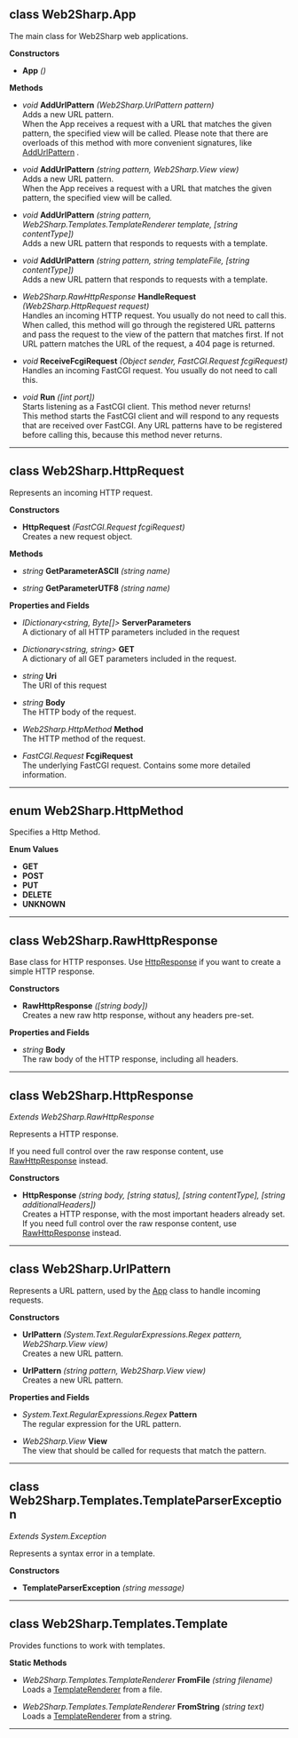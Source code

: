 <a id="Web2Sharp.App"></a>
## class Web2Sharp.App

The main class for Web2Sharp web applications.

**Constructors**

<a id="Web2Sharp.App..ctor"></a>

* **App** *()*  



**Methods**

<a id="Web2Sharp.App.AddUrlPattern(Web2Sharp.UrlPattern)"></a>

* *void* **AddUrlPattern** *(Web2Sharp.UrlPattern pattern)*  
  Adds a new URL pattern.  
  When the App receives a request with a URL that matches the given pattern, the specified view will be called.
Please note that there are overloads of this method with more convenient signatures, like [AddUrlPattern](#Web2Sharp.App.AddUrlPattern(System.String,Web2Sharp.View)) .

<a id="Web2Sharp.App.AddUrlPattern(System.String,Web2Sharp.View)"></a>

* *void* **AddUrlPattern** *(string pattern, Web2Sharp.View view)*  
  Adds a new URL pattern.  
  When the App receives a request with a URL that matches the given pattern, the specified view will be called.

<a id="Web2Sharp.App.AddUrlPattern(System.String,Web2Sharp.Templates.TemplateRenderer,System.String)"></a>

* *void* **AddUrlPattern** *(string pattern, Web2Sharp.Templates.TemplateRenderer template, [string contentType])*  
  Adds a new URL pattern that responds to requests with a template.  

<a id="Web2Sharp.App.AddUrlPattern(System.String,System.String,System.String)"></a>

* *void* **AddUrlPattern** *(string pattern, string templateFile, [string contentType])*  
  Adds a new URL pattern that responds to requests with a template.  

<a id="Web2Sharp.App.HandleRequest(Web2Sharp.HttpRequest)"></a>

* *Web2Sharp.RawHttpResponse* **HandleRequest** *(Web2Sharp.HttpRequest request)*  
  Handles an incoming HTTP request. You usually do not need to call this.  
  When called, this method will go through the registered URL patterns and pass the request to the view of the pattern that matches first.
If not URL pattern matches the URL of the request, a 404 page is returned.

<a id="Web2Sharp.App.ReceiveFcgiRequest(System.Object,FastCGI.Request)"></a>

* *void* **ReceiveFcgiRequest** *(Object sender, FastCGI.Request fcgiRequest)*  
  Handles an incoming FastCGI request. You usually do not need to call this.  

<a id="Web2Sharp.App.Run(System.Int32)"></a>

* *void* **Run** *([int port])*  
  Starts listening as a FastCGI client. This method never returns!  
  This method starts the FastCGI client and will respond to any requests that are received over FastCGI. Any URL patterns have to be registered before calling this, because this method never returns.




---

<a id="Web2Sharp.HttpRequest"></a>
## class Web2Sharp.HttpRequest

Represents an incoming HTTP request.

**Constructors**

<a id="Web2Sharp.HttpRequest..ctor"></a>

* **HttpRequest** *(FastCGI.Request fcgiRequest)*  
  Creates a new request object.  



**Methods**

<a id="Web2Sharp.HttpRequest.GetParameterASCII(System.String)"></a>

* *string* **GetParameterASCII** *(string name)*  

<a id="Web2Sharp.HttpRequest.GetParameterUTF8(System.String)"></a>

* *string* **GetParameterUTF8** *(string name)*  


**Properties and Fields**

<a id="Web2Sharp.HttpRequest.ServerParameters"></a>

* *IDictionary&lt;string, Byte[]&gt;* **ServerParameters**  
  A dictionary of all HTTP parameters included in the request  


<a id="Web2Sharp.HttpRequest.GET"></a>

* *Dictionary&lt;string, string&gt;* **GET**  
  A dictionary of all GET parameters included in the request.  


<a id="Web2Sharp.HttpRequest.Uri"></a>

* *string* **Uri**  
  The URI of this request  


<a id="Web2Sharp.HttpRequest.Body"></a>

* *string* **Body**  
  The HTTP body of the request.  


<a id="Web2Sharp.HttpRequest.Method"></a>

* *Web2Sharp.HttpMethod* **Method**  
  The HTTP method of the request.  



<a id="Web2Sharp.HttpRequest.FcgiRequest"></a>

* *FastCGI.Request* **FcgiRequest**  
  The underlying FastCGI request. Contains some more detailed information.  





---

<a id="Web2Sharp.HttpMethod"></a>
## enum Web2Sharp.HttpMethod

Specifies a Http Method.

**Enum Values**

* **GET**
* **POST**
* **PUT**
* **DELETE**
* **UNKNOWN**


---

<a id="Web2Sharp.RawHttpResponse"></a>
## class Web2Sharp.RawHttpResponse

Base class for HTTP responses. Use [HttpResponse](#Web2Sharp.HttpResponse) if you want to create a simple HTTP response.

**Constructors**

<a id="Web2Sharp.RawHttpResponse..ctor"></a>

* **RawHttpResponse** *([string body])*  
  Creates a new raw http response, without any headers pre-set.  



**Properties and Fields**


<a id="Web2Sharp.RawHttpResponse.Body"></a>

* *string* **Body**  
  The raw body of the HTTP response, including all headers.  





---

<a id="Web2Sharp.HttpResponse"></a>
## class Web2Sharp.HttpResponse
*Extends Web2Sharp.RawHttpResponse*

Represents a HTTP response.

If you need full control over the raw response content, use [RawHttpResponse](#Web2Sharp.RawHttpResponse) instead.

**Constructors**

<a id="Web2Sharp.HttpResponse..ctor"></a>

* **HttpResponse** *(string body, [string status], [string contentType], [string additionalHeaders])*  
  Creates a HTTP response, with the most important headers already set.  
  If you need full control over the raw response content, use [RawHttpResponse](#Web2Sharp.RawHttpResponse) instead.





---

<a id="Web2Sharp.UrlPattern"></a>
## class Web2Sharp.UrlPattern

Represents a URL pattern, used by the [App](#Web2Sharp.App) class to handle incoming requests.

**Constructors**

<a id="Web2Sharp.UrlPattern..ctor"></a>

* **UrlPattern** *(System.Text.RegularExpressions.Regex pattern, Web2Sharp.View view)*  
  Creates a new URL pattern.  


<a id="Web2Sharp.UrlPattern..ctor"></a>

* **UrlPattern** *(string pattern, Web2Sharp.View view)*  
  Creates a new URL pattern.  



**Properties and Fields**


<a id="Web2Sharp.UrlPattern.Pattern"></a>

* *System.Text.RegularExpressions.Regex* **Pattern**  
  The regular expression for the URL pattern.  


<a id="Web2Sharp.UrlPattern.View"></a>

* *Web2Sharp.View* **View**  
  The view that should be called for requests that match the pattern.  





---

<a id="Web2Sharp.Templates.TemplateParserException"></a>
## class Web2Sharp.Templates.TemplateParserException
*Extends System.Exception*

Represents a syntax error in a template.

**Constructors**

<a id="Web2Sharp.Templates.TemplateParserException..ctor"></a>

* **TemplateParserException** *(string message)*  





---

<a id="Web2Sharp.Templates.Template"></a>
## class Web2Sharp.Templates.Template

Provides functions to work with templates.

**Static Methods**

<a id="Web2Sharp.Templates.Template.FromFile(System.String)"></a>

* *Web2Sharp.Templates.TemplateRenderer* **FromFile** *(string filename)*  
  Loads a [TemplateRenderer](#Web2Sharp.Templates.TemplateRenderer) from a file.  

<a id="Web2Sharp.Templates.Template.FromString(System.String)"></a>

* *Web2Sharp.Templates.TemplateRenderer* **FromString** *(string text)*  
  Loads a [TemplateRenderer](#Web2Sharp.Templates.TemplateRenderer) from a string.  




---

